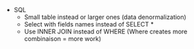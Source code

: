 - SQL
  - Small table instead or larger ones (data denormalization)
  - Select with fields names instead of SELECT *
  - Use INNER JOIN instead of WHERE (Where creates more combinaison = more work)
